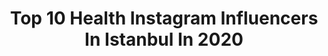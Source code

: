 ---
title: Top 10 Health Instagram Influencers In Istanbul In 2020
description: >-
  Find top health Instagram influencers in Istanbul in 2020. Most popular hashtags: #istanbul #health #evdekal #food.
platform: Instagram
profiles:
  - username: "serhatkaradagproduction"
    fullname: >-
      Serhat Karadağ
    location: "Turkey"
    followers: 12638
    engagement: 416
    commentsToLikes: 0.112975
    id: ck5ca41jncno20i1123hh6zv1
    verified: false
    hashtags: "#jaw, #offroading, #moonrise, #universetoday"
  - username: "delicioustastebyib"
    fullname: >-
      Ecz.İnci Bulut
    location: "Turkey"
    followers: 127701
    engagement: 248
    commentsToLikes: 0.142865
    id: ck0w6v4qyaf270i197vb1rr8z
    verified: false
    hashtags: "#dinner, #meatless, #cheddar, #sekaktifprobiyotik"
  - username: "dr.hsynakca"
    fullname: >-
      Hüseyin Akça
    location: "Turkey"
    followers: 101931
    engagement: 667
    commentsToLikes: 0.019939
    id: ck8t13f66ubvf0j78okpgq7kd
    verified: false
    hashtags: "#doctor, #gazimustafakemalatat, #tipfakultesi, #evdekal"
  - username: "yunusemreakkor"
    fullname: >-
      Sertabbah
    location: "Turkey"
    followers: 138256
    engagement: 324
    commentsToLikes: 0.049229
    id: ck5zo3lkvpov80i1467ijxhnx
    verified: true
    hashtags: "#instadaily, #happy, #breakfast, #kahvalt"
  - username: "seranintarifleri"
    fullname: >-
      Sağlıklı & Fit Tarifler
    location: "Turkey"
    followers: 57857
    engagement: 189
    commentsToLikes: 0.142083
    id: ck5q9yigydnjm0i11jioe53ea
    verified: false
    hashtags: "#bread, #pancar, #bulgur, #snacks"
  - username: "berrakberroo"
    fullname: >-
      Berrakberroo
    location: "Turkey"
    followers: 114053
    engagement: 141
    commentsToLikes: 0.112778
    id: ck5q5c9kcs7tu0i11r3qlv3hf
    verified: false
    hashtags: "#besiktas, #yemektarifleri, #picnic, #lemontea"
  - username: "sevimligurme"
    fullname: >-
      Sevimligurme🥝🍕🍗🍒
    location: "Turkey"
    followers: 67845
    engagement: 113
    commentsToLikes: 0.269962
    id: ck14khehzpj090i19tduc0bg5
    verified: false
    hashtags: "#enfes, #balat, #tarabya, #sariyer"
  - username: "muhammedbasdag"
    fullname: >-
      Muhammed Başdağ
    location: "Turkey"
    followers: 329714
    engagement: 292
    commentsToLikes: 0.015531
    id: ck14gn6d161xk0i19semkuqst
    verified: false
    hashtags: "#turkey, #health, #tezgelyarim, #cicero"
  - username: "hakanchelik"
    fullname: >-
      Hakan Celik
    location: "Turkey"
    followers: 40965
    engagement: 169
    commentsToLikes: 0.041583
    id: ck5c8dfas98zt0i11zegb5o2m
    verified: true
    hashtags: "#gambia, #dream, #putin, #paris"
  - username: "dr.yerebakan"
    fullname: >-
      Dr. Halit Yerebakan
    location: "Turkey"
    followers: 123314
    engagement: 291
    commentsToLikes: 0.016071
    id: ck0udpeayjka80i199tgrm8rj
    verified: true
    hashtags: "#trip, #trt1, #istanbul, #koronavir"
---